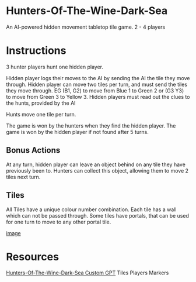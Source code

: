 # Hunters-Of-The-Wine-Dark-Sea
An AI-powered hidden movement tabletop tile game.
2 - 4 players

# Instructions
3 hunter players hunt one hidden player.

Hidden player logs their moves to the AI by sending the AI the tile they move through.
Hidden player can move two tiles per turn, and must send the tiles they move through. EG
(B1, G2) to move from Blue 1 to Green 2 or (G3 Y3) to move from Green 3 to Yellow 3.
Hidden players must read out the clues to the hunts, provided by the AI 

Hunts move one tile per turn.

The game is won by the hunters when they find the hidden player.
The game is won by the hidden player if not found after 5 turns.

## Bonus Actions
At any turn, hidden player can leave an object behind on any tile they have previously been to. 
Hunters can collect this object, allowing them to move 2 tiles next turn.

## Tiles
All Tiles have a unique colour number combination.
Each tile has a wall which can not be passed through.
Some tiles have portals, that can be used for one turn to move to any other portal tile.

[image](https://github.com/user-attachments/assets/c7cee59f-f339-48f2-8345-83fae99c4b1c)


# Resources
[Hunters-Of-The-Wine-Dark-Sea Custom GPT](https://chatgpt.com/g/g-67936437ba74819180e95011d9a3006a-hunters-of-the-wine-dark-sea)
Tiles
Players Markers


